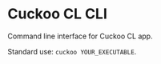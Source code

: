# Cuckoo CL CLI

Command line interface for Cuckoo CL app.

Standard use: `cuckoo YOUR_EXECUTABLE`.
